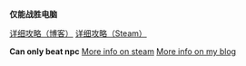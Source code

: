**仅能战胜电脑**

[详细攻略（博客）](https://blog.chrxw.com/index.php/archives/2018/11/08/43.html)
[详细攻略（Steam）](https://steamcommunity.com/sharedfiles/filedetails/?id=1559597893)

**Can only beat npc**
[More info on steam](https://steamcommunity.com/sharedfiles/filedetails/?id=1559597893)
[More info on my blog](https://blog.chrxw.com/index.php/archives/2018/11/08/43.html)
